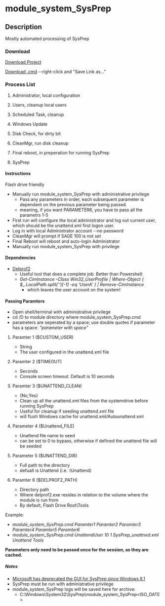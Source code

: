 # module_system_SysPrep


## Description

Mostly automated processing of SysPrep


### Download

[Download Project](https://github.com/DavidGeeraerts/module_system_SysPrep/archive/main.zip)

[Download .cmd](https://raw.githubusercontent.com/DavidGeeraerts/module_system_SysPrep/main/module_system_SysPrep.cmd) --right-click and "Save Link as..."


### Process List

1. Administrator, local configuration

2. Users, cleanup local users

3. Scheduled Task, cleanup

4. Windows Update

5. Disk Check, for dirty bit

6. CleanMgr, run disk cleanup

7. Final reboot, in preperation for running SysPrep

8. SysPrep


#### Instructions

Flash drive friendly

- Manually run module_system_SysPrep with administrative privilege
	- Pass any parameters in order, each subsequent parameter is dependent on the previous parameter being passed.
	- meaning, if you want PARAMETER6, you have to pass all the parametrs 1-5
- First run will configure the local administrator and log out current user, which should be the unattend.xml first logon user.
- Log in with local Administrator account --no password 
- CleanMgr will prompt if SAGE 100 is not set
- Final Reboot will reboot and auto-login Administrator
- Manually run module_system_SysPrep with privilege


#### Dependencies

- [Delprof2](https://helgeklein.com/free-tools/delprof2-user-profile-deletion-tool/)
	- Useful tool that does a complete job. Better than Powershell:
	- *Get-CimInstance -Class Win32_UserProfile | Where-Object { $_.LocalPath.split('\')[-1] -eq 'UserA' } | Remove-CimInstance*
		- which leaves the user account on the system!

#### Passing Paramters

- Open shell/terminal with administrative privilege
- cd /D to module directory where module_system_SysPrep.cmd
- parameters are seperated by a space; use double quotes if parameter has a space: *"parameter with space"*

1. Paramter 1 ($CUSTOM_USER)
	- String
	- The user configured in the unattend.xml file

2. Paramter 2 ($TIMEOUT)
	- Seconds
	- Console screen timeout. Default is 10 seconds

3. Paramter 3 ($UNATTEND_CLEAN)
	- {No,Yes}
	- Clean up all the unattend.xml files from the systemdrive before running SysPrep
	- Useful for cleanup if seeding unattend.xml file
	- will flush Windows cache for unattend.xml/Autounattend.xml

4. Parameter 4 ($Unattend_FILE)
	- Unattend file name to seed
	- can be set to 0 to bypass, otherwise if defined the unattend file will be seeded

5. Parameter 5 ($UNATTEND_DIR)
	- Full path to the directory
	- defualt is Unattend (i.e. <Volume>:\Unattend)

6. Paramter 6 ($DELPROF2_PATH)
	- Directory path
	- Where delprof2.exe resides in relation to the volume where the module is run from
	- By default, Flash Drive Root\Tools

Example:
- *module_system_SysPrep.cmd Paramter1 Paramter2 Paramter3 Paramter4 Paramter5 Paramter6*
- *module_system_SysPrep.cmd UnattendUser 10 1 SysPrep_unattned.xml Unattend Tools*

**Parameters only need to be passed once for the session, as they are cached.**

##### Notes

- [Microsoft has deprecated the GUI for SysPrep since Windows 8.1](https://docs.microsoft.com/en-us/windows-hardware/manufacture/desktop/sysprep--system-preparation--overview) 
- SysPrep must be run with administrative privilege  
- module_system_SysPrep logs will be saved here for archive:
	- C:\Windows\System32\SysPrep\module_system_SysPrep\<ISO_DATE>
